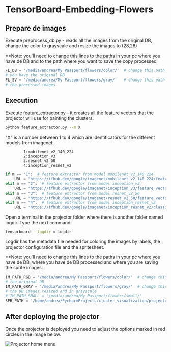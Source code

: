 # TensorBoard-Embedding-Flowers

## Prepare de images

Execute preprocess_db.py - reads all the images from the original DB, change the color to grayscale and resize the
images to (28,28)

**Note: you'll need to change this lines to the paths in your pc where you have de DB and to the path where you want 
to save the copy processed

```python
FL_DB = '/media/andrea/My Passport/flowers/color/'  # change this path to the one in you pc where
# you have the original DB
FL_SV = '/media/andrea/My Passport/flowers/gray/'   # change this path to the one where you want to save
# the processed images 
```
## Execution

Execute feature_extractor.py - it creates all the feature vectors that the projector will use for painting the clusters.

```bash
pỳthon feature_extractor.py --m X
```

"X" is a number between 1 to 4 which are identificators for the different models from imagenet: 

            1:mobilenet_v2_140_224
            2:inception_v3 
            3:resnet_v2_50 
            4:inception_resnet_v2
```python
if m == "1":  # feature extractor from model mobilenet_v2_140_224
    URL = "https://tfhub.dev/google/imagenet/mobilenet_v2_140_224/feature_vector/2"
elif m == "2":  # feature extractor from model inception_v3
    URL = "https://tfhub.dev/google/imagenet/inception_v3/feature_vector/3"
elif m == "3":  # feature extractor from model resnet_v2_50
    URL = "https://tfhub.dev/google/imagenet/resnet_v2_50/feature_vector/1"
elif m == "4":  # feature extractor from model inception_resnet_v2
    URL = "https://tfhub.dev/google/imagenet/inception_resnet_v2/classification/3"
```


Open a terminal in the projector folder where there is another folder named logdir. Type the next command:

```bash
tensorboard --logdir = logdir
```

Logdir has the metadata file needed for coloring the images by labels, the projector configuration file and the 
spritesheet.


**Note: you'll need to change this lines to the paths in your pc where you have de DB, where you have de DB processed
and where you are saving the sprite images.
```python
IM_PATH_RGB = '/media/andrea/My Passport/flowers/color/'  # change this path to the one in you pc where you have
# the original DB
IM_PATH_GRAY = '/media/andrea/My Passport/flowers/gray/'  # change this path to the one in you pc where you have
# the DB images resized and in grayscale
# IM_PATH_SMALL = '/media/andrea/My Passport/flowers/small/'
SPR_PATH = '/home/andrea/PycharmProjects/cluster_visualization/projector/logdir/spritesheet.png'  # change this to
```

## After deploying the projector

Once the projector is deployed you need to adjust the options marked in red circles in the image below.

![Projector home menu](https://github.com/amgp-upm/cluster_visualization/blob/main/menu.png?raw=true)
